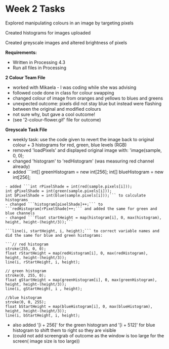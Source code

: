 # Week 2 Tasks

Explored manipulating colours in an image by targeting pixels

Created histograms for images uploaded

Created greyscale images and altered brightness of pixels

**Requirements:**

- Written in Processing 4.3
- Run all files in Processing

**2 Colour Team File**

- worked with Mikaela - I was coding while she was advising 
- followed code done in class for colour swapping
- changed colour of image from oranges and yellows to blues and greens
- unexpected outcome: pixels did not stay blue but instead were flashing between the original and modified colours
- not sure why, but gave a cool outcome!
- (see '2-colour-flower.gif' file for outcome)


**Greyscale Task File**

- weekly task: use the code given to revert the image back to original colour + 3 histograms for red, green, blue levels (RGB)
- removed 'loadPixels' and displayed original image with: 'image(sample, 0, 0);
- changed 'histogram' to 'redHistogram' (was measuring red channel already)
- added ```int[] greenHistogram = new int[256];
  int[] blueHistogram = new int[256];
```
- added ```int rPixelShade = int(red(sample.pixels[i]));
int gPixelShade = int(green(sample.pixels[i]));
int bPixelShade = int(blue(sample.pixels[i]));``` to calculate histograms
- changed ```histogram[pixelShade]++;``` to ```redHistogram[rPixelShade]++;``` and added the same for green and blue channels 
- changed ```float startHeight = map(histogram[i], 0, max(histogram), height, height-(height/3));```

```line(i, startHeight, i, height);``` to correct variable names and did the same for blue and green histograms:

```// red histogram
stroke(255, 0, 0);
float rStartHeight = map(redHistogram[i], 0, max(redHistogram), height, height-(height/3));
line(i, rStartHeight, i, height);

// green histogram
stroke(0, 255, 0);
float gStartHeight = map(greenHistogram[i], 0, max(greenHistogram), height, height-(height/3));
line(i, gStartHeight, i , height);

//blue histogram
stroke(0, 0, 255);
float bStartHeight = map(blueHistogram[i], 0, max(blueHistogram), height, height-(height/3));
line(i, bStartHeight, i, height);
```

- also added '[i + 256]' for the green histogram and '[i + 512]' for blue histogram to shift them to right so they are visible
- (could not add screengrab of outcome as the window is too large for the screen( image size is too large))


    

